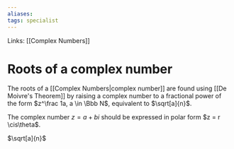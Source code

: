 ```yaml
---
aliases: 
tags: specialist
---
```


Links: [[Complex Numbers]]

# Roots of a complex number

The roots of a [[Complex Numbers|complex number]] are found using [[De Moivre's Theorem]] by raising a complex number to a fractional power of the form $z^\frac 1a, a \in \Bbb N$, equivalent to $\sqrt[a]{n}$.  $\newcommand{\cis}{\operatorname{cis}}$

The complex number $z = a+bi$ should be expressed in polar form $z = r \cis\theta$.


$\sqrt[a]{n}$
